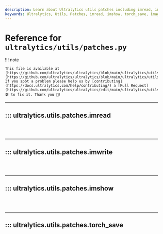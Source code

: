 ```yaml
---
description: Learn about Ultralytics utils patches including imread, imshow and torch_save. Enhance your image processing skills.
keywords: Ultralytics, Utils, Patches, imread, imshow, torch_save, image processing
---
```


# Reference for `ultralytics/utils/patches.py`

!!! note

    This file is available at [https://github.com/ultralytics/ultralytics/blob/main/ultralytics/utils/patches.py](https://github.com/ultralytics/ultralytics/blob/main/ultralytics/utils/patches.py). If you spot a problem please help us by [contributing](https://docs.ultralytics.com/help/contributing/) a [Pull Request](https://github.com/ultralytics/ultralytics/edit/main/ultralytics/utils/patches.py) 🛠️ to fix it. Thank you 🙏!

---
## ::: ultralytics.utils.patches.imread
<br><br>

---
## ::: ultralytics.utils.patches.imwrite
<br><br>

---
## ::: ultralytics.utils.patches.imshow
<br><br>

---
## ::: ultralytics.utils.patches.torch_save
<br><br>

